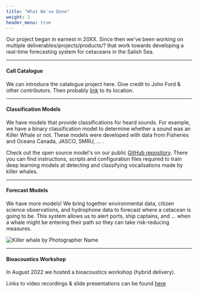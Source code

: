 ```yaml
---
title: "What We've Done"
weight: 2
header_menu: true
---
```


Our project began in earnest in 20XX. Since then we've been working on multiple deliverables/projects/products/? that work towards developing a real-time forecasting system for cetaceans in the Salish Sea.

---

#### Call Catalogue

We can introduce the catalogue project here. Give credit to John Ford & other contributors. 
Then probably [link](/catalogue) to its location. 

---

#### Classification Models 

We have models that provide classifications for heard sounds. For example, we have a binary classification model to determine whether a sound was an Killer Whale or not. These models were developed with data from Fisheries and Oceans Canada, JASCO, SMRU, ... . 
 
Check out the open source model's on our public [GitHub repository](https://github.com/coastal-science/HALLO-models). There you can find instructions, scripts and configuration files required to train deep learning models at detecting and classifying vocalisations made by killer whales.

---

#### Forecast Models

We have more models! We bring together environmental data, citizen science observations, and hydrophone data to forecast where a cetacean is going to be. This system allows us to alert ports, ship captains, and ... when a whale might be entering their path so they can take risk-reducing measures.

![Killer whale by Photographer Name](../images/image-whale2.jpg)

---

#### Bioacoustics Workshop

In August 2022 we hosted a bioacoustics workshop (hybrid delivery). 

Links to video recordings & slide presentations can be found [here](link-not-ready)
